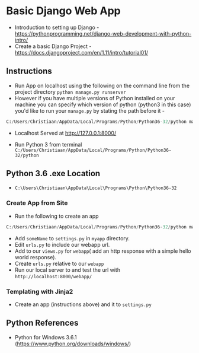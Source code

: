 # Basic Django Web App

* Introduction to setting up Django - https://pythonprogramming.net/django-web-development-with-python-intro/
* Create a basic Django Project - https://docs.djangoproject.com/en/1.11/intro/tutorial01/

## Instructions
* Run App on localhost using the following on the command line from the project directory `python manage.py runserver`
* However if you have multiple versions of Python installed on your machine you can specify which version of python (python3 in this case) you'd like to run your `manage.py` by stating the path before it - 
```python
C:/Users/Christiaan/AppData/Local/Programs/Python/Python36-32/python manage.py runserver
```

* Localhost Served at http://127.0.0.1:8000/

* Run Python 3 from terminal `C:/Users/Christiaan/AppData/Local/Programs/Python/Python36-32/python`

## Python 3.6 .exe Location
* `C:\Users\Christiaan\AppData\Local\Programs\Python\Python36-32`

### Create App from Site 
* Run the following to create an app 
```python
C:/Users/Christiaan/AppData/Local/Programs/Python/Python36-32/python manage.py startapp someName
```
* Add `someName` to `settings.py` in `myapp` directory.
* Edit `urls.py` to include our webapp url.
* Add to our `views.py` for `webapp`( add an http response with a simple hello world response).
* Create `urls.py` relative to our `webapp`
* Run our local server to and test the url with `http://localhost:8000/webapp/`

### Templating with Jinja2
* Create an app (instructions above) and it to `settings.py`


## Python References
* Python for Windows 3.6.1 (https://www.python.org/downloads/windows/)

